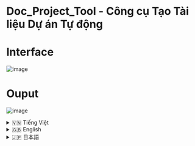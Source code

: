 # Doc_Project_Tool - Công cụ Tạo Tài liệu Dự án Tự động

# Interface
![image](https://github.com/user-attachments/assets/5ffbc36e-e9ed-4ed2-95c3-0aeaf7004421)

# Ouput
![image](https://github.com/user-attachments/assets/8d6b78e5-fdd1-4799-b298-067d09674266)


<details>
<summary>🇻🇳 Tiếng Việt</summary>

## 1. Giới thiệu

**Doc_Project_Tool** là một công cụ Python mạnh mẽ được thiết kế để tự động tạo ra tài liệu dự án một cách nhanh chóng và hiệu quả. Công cụ này quét qua cấu trúc thư mục của dự án, liệt kê các thư mục và tệp, đồng thời trích xuất nội dung của các tệp mã nguồn phổ biến (như Python, JavaScript, Java, HTML, CSS, Shell scripts, v.v.) để đưa vào tài liệu.

**Mục tiêu chính của Doc_Project_Tool là:**

- **Tiết kiệm thời gian:** Tự động hóa quá trình tạo tài liệu, loại bỏ công việc thủ công tốn thời gian.
- **Dễ sử dụng:** Giao diện người dùng đồ họa trực quan (GUI) giúp người dùng không cần có kiến thức lập trình sâu vẫn có thể sử dụng.
- **Linh hoạt:** Hỗ trợ cấu hình các thư mục và tệp loại trừ, định dạng đầu ra (TXT hoặc Markdown), giúp tùy chỉnh tài liệu theo nhu cầu.
- **Tài liệu chi tiết:** Tạo ra tài liệu rõ ràng, dễ đọc, giúp người khác nhanh chóng nắm bắt cấu trúc và nội dung dự án.

**Ai nên sử dụng Doc_Project_Tool?**

- **Lập trình viên:** Muốn nhanh chóng tạo tài liệu cho dự án cá nhân hoặc dự án nhóm để chia sẻ, lưu trữ, hoặc bàn giao.
- **Người quản lý dự án:** Cần tài liệu tổng quan về cấu trúc và các thành phần của dự án để theo dõi và quản lý dự án hiệu quả.
- **Sinh viên/Người học:**  Muốn tạo tài liệu cho các bài tập, đồ án, hoặc dự án học tập một cách chuyên nghiệp.

## 2. Tính năng

**Doc_Project_Tool** cung cấp các tính năng nổi bật sau:

- **Quét nhiều thư mục dự án:**  Hỗ trợ chọn nhiều thư mục dự án cùng lúc, cho phép tạo tài liệu cho các dự án lớn hoặc tổ hợp dự án.
- **Loại trừ thư mục con và tệp:** Cho phép người dùng chỉ định các thư mục con và tệp/phần mở rộng tệp cần loại trừ khỏi quá trình tạo tài liệu, giúp tập trung vào các thành phần quan trọng của dự án.
- **Hỗ trợ định dạng đầu ra TXT và Markdown:**
    - **TXT:** Định dạng văn bản thuần túy, dễ đọc trong mọi trình soạn thảo văn bản.
    - **Markdown (.md):** Định dạng phổ biến cho tài liệu, hỗ trợ định dạng văn bản (tiêu đề, danh sách, code block...), dễ dàng chuyển đổi sang HTML và các định dạng khác. Markdown rất thích hợp để đăng tải tài liệu lên các nền tảng như GitHub, GitLab, v.v.
- **Liệt kê cấu trúc thư mục rõ ràng:** Tài liệu được tạo ra thể hiện cấu trúc thư mục dự án một cách trực quan bằng cách sử dụng ký tự đồ họa ASCII (cho TXT) hoặc định dạng danh sách (cho Markdown), giúp dễ dàng hình dung cấu trúc dự án.
- **Trích xuất và hiển thị nội dung tệp mã nguồn:**  Đối với các tệp có phần mở rộng phổ biến như `.py`, `.js`, `.java`, `.cpp`, `.html`, `.css`, `.bat`, `.sh`, `.txt`, `.env`, công cụ sẽ trích xuất và hiển thị nội dung của chúng trong tài liệu (có syntax highlighting đơn giản bằng cách bao quanh code block bằng ```).
- **Xử lý lỗi và bỏ qua tệp/thư mục:**  Công cụ xử lý các lỗi như "Không tìm thấy tệp/thư mục" hoặc "Lỗi truy cập" một cách mềm dẻo và ghi lại thông tin về các lỗi và các tệp/thư mục bị bỏ qua trong tài liệu đầu ra, giúp người dùng biết được những vấn đề có thể xảy ra.
- **Chế độ Verbose (tùy chọn):** Khi bật chế độ Verbose, tài liệu sẽ hiển thị thêm thông tin chi tiết như số lượng tệp và thư mục đã xử lý.
- **Giao diện người dùng đồ họa (GUI) thân thiện:** Sử dụng thư viện `customtkinter` và `tkinter`, cung cấp giao diện trực quan, dễ sử dụng cho người dùng không chuyên về kỹ thuật.
- **Thông báo hoàn thành và Mở thư mục đầu ra:**  Sau khi tạo tài liệu thành công, công cụ hiển thị thông báo hoàn thành và cung cấp nút để mở nhanh chóng thư mục chứa tài liệu vừa tạo.

## 3. Cấu trúc Dự án

```
Doc_Project_Tool/
├── .git/             (Thư mục Git - không liệt kê khi tạo tài liệu)
├── .gitignore        (File chỉ định các tệp/thư mục Git bỏ qua)
├── Core/             (Thư mục chứa mã nguồn chính của công cụ)
│   ├── Tool.py       (File mã nguồn Python chính của công cụ)
├── moitruongao/     (Thư mục môi trường ảo Python - có thể liệt kê hoặc loại trừ)
├── run.bat           (File batch để chạy ứng dụng trên Windows)
```

- **`.git/`**: Thư mục Git chứa thông tin về lịch sử phiên bản của dự án. (Thường được loại trừ khỏi tài liệu).
- **`.gitignore`**: File văn bản liệt kê các file và thư mục mà Git sẽ bỏ qua, không theo dõi và không commit.
- **`Core/`**: Thư mục chứa mã nguồn Python chính của công cụ.
    - **`Tool.py`**: File Python chứa toàn bộ logic của công cụ, giao diện người dùng, và các chức năng tạo tài liệu.
- **`moitruongao/`**: Thư mục môi trường ảo Python. Thư mục này chứa các thư viện Python riêng biệt cho dự án này, giúp tránh xung đột phiên bản thư viện với các dự án khác. (Có thể được đưa vào tài liệu nếu bạn không loại trừ).
- **`run.bat`**: File batch script (trên Windows) giúp kích hoạt môi trường ảo và chạy file `Tool.py` một cách dễ dàng.

## 4. Cài đặt

### Điều kiện tiên quyết

Trước khi cài đặt và sử dụng **Doc_Project_Tool**, bạn cần đảm bảo rằng hệ thống của bạn đã cài đặt:

1. **Python:** Phiên bản Python 3.8 trở lên. Bạn có thể tải Python từ trang web chính thức: [https://www.python.org/downloads/](https://www.python.org/downloads/)

2. **pip:** (Thường được cài đặt cùng với Python) Pip là trình quản lý gói cho Python, dùng để cài đặt các thư viện cần thiết cho dự án.

### Các bước cài đặt

1. **Tải Dự án:** Clone hoặc tải xuống mã nguồn của dự án **Doc_Project_Tool** từ GitHub (hoặc nguồn cung cấp khác).

   ```bash
   git clone https://github.com/Rin1809/Doc_Project_Tool/
   cd Doc_Project_Tool
   ```

2. **Tạo Môi trường Ảo (khuyến khích):**  Sử dụng môi trường ảo giúp quản lý các thư viện Python cho từng dự án một cách độc lập. Trong thư mục dự án **Doc_Project_Tool**, chạy lệnh sau để tạo môi trường ảo có tên `moitruongao`:

   ```bash
   python -m venv moitruongao
   ```

3. **Kích hoạt Môi trường Ảo:**

   - **Trên Windows:** Chạy file `run.bat` trong thư mục dự án. File `run.bat` sẽ tự động kích hoạt môi trường ảo và chạy ứng dụng.

     Hoặc, bạn có thể kích hoạt thủ công bằng lệnh sau trong Command Prompt hoặc PowerShell:
     ```bash
     moitruongao\Scripts\activate.bat
     ```

   - **Trên macOS/Linux:** Chạy lệnh sau trong Terminal:
     ```bash
     source moitruongao/bin/activate
     ```

4. **Cài đặt Thư viện (nếu cần):** **Doc_Project_Tool** sử dụng các thư viện sau: `customtkinter`, `tkinter`, và `ttk`.  Các thư viện này đã được import trong file `Tool.py`, nhưng nếu bạn gặp lỗi thiếu thư viện khi chạy, hãy đảm bảo chúng đã được cài đặt trong môi trường ảo.

   Mở file `run.bat` bạn sẽ thấy dòng: `pip install -r requirements.txt`.  File `requirements.txt` (nếu có trong repository) sẽ liệt kê các thư viện cần thiết.

   Nếu file `requirements.txt` không có, bạn có thể tự cài đặt các thư viện (trong khi môi trường ảo đang được kích hoạt) bằng lệnh `pip install`:
   ```bash
   pip install customtkinter tkinter ttkbootstrap
   ```
   (Lưu ý: `ttkbootstrap` là một theme cho `tkinter`, không bắt buộc. `customtkinter` đã bao gồm nhiều theme đẹp, `ttkbootstrap` có thể không cần thiết.)

5. **Chạy Ứng dụng:**

   - **Trên Windows (khuyến khích):** Chạy file `run.bat`. File này sẽ kích hoạt môi trường ảo (nếu chưa) và sau đó chạy file `Core\Tool.py` để khởi động ứng dụng GUI.

   - **Chạy trực tiếp (mọi hệ điều hành sau khi kích hoạt môi trường ảo):**
     Di chuyển đến thư mục `Core/` và chạy lệnh:
     ```bash
     cd Core
     python Tool.py
     ```

     Hoặc, từ thư mục gốc dự án, chạy:
     ```bash
     python Core/Tool.py
     ```

     Giao diện đồ họa của **Doc_Project_Tool** sẽ hiện lên.

## 5. Cách Sử dụng

### Giao diện Người dùng Đồ họa (GUI)

Khi chạy file `Tool.py` hoặc `run.bat`, bạn sẽ thấy giao diện chính của **Doc_Project_Tool**:

Giao diện được chia thành các phần chính:

1. **Chọn Thư mục Dự án:**  Khu vực này cho phép bạn thêm và quản lý các thư mục dự án mà bạn muốn tạo tài liệu.
    - **Danh sách Thư mục Dự án:** Hiển thị danh sách các thư mục đã được chọn.
    - **Nút "Thêm":**  Mở hộp thoại chọn thư mục để thêm thư mục dự án vào danh sách.
    - **Nút "Xóa":** Xóa thư mục đang được chọn khỏi danh sách.

2. **Cài đặt Loại trừ:** Khu vực này dùng để cấu hình các loại trừ.
    - **Thư mục con loại trừ:** Một text box lớn để bạn nhập danh sách các tên thư mục con cần loại trừ (ví dụ: `__pycache__`, `venv`, `.git`). Mỗi tên thư mục con trên một dòng.
    - **Tệp loại trừ:**  Một text box lớn để nhập danh sách các phần mở rộng tệp hoặc tên tệp cần loại trừ (ví dụ: `.pyc`, `desktop.ini`, `.json`, `*.log`). Mỗi phần mở rộng hoặc tên tệp trên một dòng.
    - **Nút "Thêm mặc định":** Điền sẵn danh sách các thư mục con và tệp loại trừ mặc định (thường dùng).

3. **Cài đặt Đầu ra:**  Khu vực cấu hình thư mục đầu ra và tên file tài liệu.
    - **Thư mục Đầu ra:**
        - **Label "Thư mục đầu ra":** Nhãn cho trường thư mục đầu ra.
        - **Trường nhập đường dẫn:** Hiển thị đường dẫn thư mục đầu ra hiện tại (mặc định là thư mục hiện tại "."). Bạn có thể nhập trực tiếp đường dẫn hoặc sử dụng nút "Chọn...".
        - **Nút "Chọn...":** Mở hộp thoại chọn thư mục để chọn thư mục đầu ra.
    - **Tên tệp:**
        - **Label "Tên tệp":** Nhãn cho trường tên tệp.
        - **Trường nhập tên tệp cơ sở:**  Nhập tên tệp cơ sở (ví dụ: `tai_lieu_du_an`). Tên file cuối cùng sẽ có dạng `[tên_tệp_cơ_sở].txt` hoặc `[tên_tệp_cơ_sở].md`, có thể có thêm số thứ tự nếu file đã tồn tại.

4. **Định dạng Đầu ra:** Lựa chọn định dạng tài liệu đầu ra:
    - **Radio button "txt":**  Chọn định dạng văn bản thuần túy `.txt`.
    - **Radio button "Markdown":** Chọn định dạng Markdown `.md`.

5. **Tùy chọn & Thực thi:**
    - **Checkbox "Verbose":**  Bật chế độ verbose để hiển thị thêm thông tin chi tiết trong tài liệu đầu ra (số tệp, thư mục đã xử lý).
    - **Nút "Tạo Tài Liệu":** Nút chính để bắt đầu quá trình tạo tài liệu dự án. Nhấn nút này sau khi đã cấu hình xong các cài đặt.

6. **Hiển thị Đầu ra:**  Text box lớn ở cuối giao diện để hiển thị các thông báo trong quá trình tạo tài liệu, cũng như các thông báo lỗi, cảnh báo, và thông báo hoàn thành.

### Giải thích các Trường Nhập

- **Thư mục Dự án:** Chọn một hoặc nhiều thư mục gốc của dự án mà bạn muốn tạo tài liệu cấu trúc và nội dung.
- **Thư mục con loại trừ:** Liệt kê các thư mục con (nằm trong các thư mục dự án đã chọn) mà bạn muốn bỏ qua, không đưa vào tài liệu. Ví dụ: `__pycache__`, `node_modules`, `venv`, `.git`. Mỗi thư mục con trên một dòng.
- **Tệp loại trừ:**  Liệt kê các phần mở rộng tệp (ví dụ: `.pyc`, `.log`, `.tmp`) hoặc tên tệp cụ thể mà bạn muốn bỏ qua. Ví dụ: `.log`, `temp.txt`, `*.bak`.  Mỗi loại trừ trên một dòng.
- **Thư mục Đầu ra:**  Chọn thư mục mà bạn muốn lưu file tài liệu được tạo ra. Nếu bạn không chọn, file sẽ được lưu trong thư mục hiện tại của ứng dụng.
- **Tên tệp:**  Đặt tên cho file tài liệu đầu ra (ví dụ: `project_docs`). Tên file cuối cùng sẽ được thêm phần mở rộng `.txt` hoặc `.md` tùy theo định dạng bạn chọn, và có thể thêm số nếu file trùng tên đã tồn tại.
- **Định dạng:** Chọn giữa `.txt` (văn bản thuần túy) hoặc `.md` (Markdown) cho tài liệu đầu ra.
- **Verbose:**  Nếu đánh dấu vào checkbox "Verbose", tài liệu sẽ bao gồm thêm thông tin về số lượng file và thư mục đã được xử lý.

**Quy trình sử dụng:**

1. **Thêm Thư mục Dự án:** Nhấn nút "Thêm" để chọn một hoặc nhiều thư mục dự án. Các thư mục đã chọn sẽ hiển thị trong danh sách.
2. **Cấu hình Loại trừ (tùy chọn):**  Nhập các thư mục con và tệp cần loại trừ vào các text box tương ứng. Hoặc nhấn "Thêm mặc định" để sử dụng danh sách loại trừ phổ biến.
3. **Chọn Thư mục Đầu ra:** Chọn thư mục bạn muốn lưu tài liệu. Nếu bạn không thay đổi, file sẽ được lưu trong thư mục hiện tại của ứng dụng.
4. **Nhập Tên tệp:** Nhập tên cơ sở cho file tài liệu.
5. **Chọn Định dạng Đầu ra:** Chọn "txt" hoặc "Markdown".
6. **Chọn Verbose (tùy chọn):** Đánh dấu vào checkbox "Verbose" nếu muốn.
7. **Nhấn "Tạo Tài Liệu":**  Nhấn nút này để bắt đầu quá trình tạo tài liệu.
8. **Theo dõi Đầu ra:** Xem text box "Hiển thị Đầu ra" để theo dõi tiến trình, thông báo lỗi, và thông báo hoàn thành.
9. **Kiểm tra Tài liệu:** Sau khi hoàn thành, kiểm tra file tài liệu được tạo ra trong thư mục đầu ra bạn đã chọn. Nhấn nút "Đi tới thư mục" trong hộp thoại hoàn thành để mở thư mục chứa tài liệu.

## 6. Ví dụ Sử dụng

Để giúp bạn dễ dàng hình dung cách sử dụng **Doc_Project_Tool**, chúng ta sẽ xem xét một số ví dụ minh họa cụ thể:

### Ví dụ 1: Tạo tài liệu TXT cơ bản cho một dự án Python nhỏ

**Tình huống:** Bạn có một dự án Python đơn giản tên là `my_python_project` có cấu trúc như sau:

```
my_python_project/
├── main.py
├── utils/
│   ├── helper.py
└── requirements.txt
```

Bạn muốn tạo một tài liệu TXT đơn giản để xem cấu trúc dự án và nội dung các file code Python.

**Các bước thực hiện:**

1. **Khởi động Doc_Project_Tool:** Chạy file `run.bat` (Windows) hoặc `python Core/Tool.py` (macOS/Linux) để mở giao diện ứng dụng.

2. **Thêm Thư mục Dự án:**
   - Nhấn nút **"Thêm"** trong khu vực **"Chọn Thư mục Dự án"**.
   - Chọn thư mục `my_python_project` từ hộp thoại chọn thư mục và nhấn **"Chọn Thư mục"**.
   - Thư mục `my_python_project` sẽ xuất hiện trong danh sách **Thư mục Dự án**.

3. **Cài đặt Loại trừ:**  Để ví dụ đơn giản, chúng ta sẽ **không** loại trừ thư mục con hoặc tệp nào. Để trống các text box **"Thư mục con loại trừ"** và **"Tệp loại trừ"**.

4. **Cài đặt Đầu ra:**
   - **Thư mục Đầu ra:** Để mặc định (thường là thư mục hiện tại của ứng dụng).
   - **Tên tệp:** Nhập `tai_lieu_python_project` vào trường **"Tên tệp"**.

5. **Định dạng Đầu ra:** Chọn radio button **"txt"** để tạo tài liệu định dạng TXT.

6. **Tùy chọn Verbose:** Để ví dụ này đơn giản, **không đánh dấu** vào checkbox **"Verbose"**.

7. **Thực thi:** Nhấn nút **"Tạo Tài Liệu"**.

8. **Xem kết quả:** Sau khi quá trình tạo tài liệu hoàn tất (thông báo "Hoàn thành" hiện ra), mở thư mục đầu ra bạn đã chọn. Bạn sẽ thấy file `tai_lieu_python_project.txt`.

**Nội dung file `tai_lieu_python_project.txt` (ví dụ):**

```txt
Dự án: my_python_project - ...

my_python_project/
├── main.py
└── utils/
    └── helper.py


my_python_project/
**main.py**
```python
def main():
    print("Xin chào từ my_python_project!")
    # Gọi hàm helper từ module utils
    from utils import helper
    helper.say_hello("Người dùng")

if __name__ == "__main__":
    main()
```

```
**utils\helper.py**
```python
def say_hello(name):
    print(f"Xin chào, {name} từ module helper!")
```


**Giải thích:**

- Tài liệu TXT đã được tạo thành công trong thư mục đầu ra.
- Cấu trúc thư mục `my_python_project` được liệt kê rõ ràng.
- Nội dung của các file Python (`main.py`, `utils\helper.py`) đã được trích xuất và hiển thị bên dưới, được bao quanh bởi ``` để đánh dấu code block.

---

### Ví dụ 2: Tạo tài liệu Markdown cho dự án Web và loại trừ thư mục môi trường ảo

**Tình huống:** Bạn có một dự án web front-end sử dụng HTML, CSS, JavaScript và có thư mục môi trường ảo `venv` mà bạn muốn loại trừ khỏi tài liệu. Cấu trúc dự án có thể như sau:

```
my_web_project/
├── index.html
├── css/
│   └── styles.css
├── js/
│   └── script.js
├── img/
│   └── logo.png   (Chúng ta sẽ loại trừ file ảnh này)
└── venv/          (Thư mục môi trường ảo cần loại trừ)
```

Bạn muốn tạo tài liệu Markdown, loại trừ thư mục `venv` và file ảnh `logo.png`.

**Các bước thực hiện:**

1. **Khởi động Doc_Project_Tool.**

2. **Thêm Thư mục Dự án:** Thêm thư mục `my_web_project` vào danh sách dự án như trong Ví dụ 1.

3. **Cài đặt Loại trừ:**
   - **Thư mục con loại trừ:** Trong text box **"Thư mục con loại trừ"**, nhập `venv`.
   - **Tệp loại trừ:** Trong text box **"Tệp loại trừ"**, nhập `logo.png`.

4. **Cài đặt Đầu ra:**
   - **Thư mục Đầu ra:** Chọn thư mục mong muốn, ví dụ: thư mục Desktop.
   - **Tên tệp:** Nhập `tai_lieu_web_project` vào trường **"Tên tệp"**.

5. **Định dạng Đầu ra:** Chọn radio button **"Markdown"** để tạo tài liệu định dạng Markdown.

6. **Tùy chọn Verbose:** **Có thể đánh dấu** vào checkbox **"Verbose"** nếu bạn muốn xem thông tin chi tiết về quá trình xử lý.

7. **Thực thi:** Nhấn nút **"Tạo Tài Liệu"**.

8. **Xem kết quả:** Sau khi hoàn tất, mở thư mục Desktop (hoặc thư mục đầu ra đã chọn). Bạn sẽ thấy file `tai_lieu_web_project.md`.

**Một phần nội dung file `tai_lieu_web_project.md` (ví dụ):**

```markdown
# Dự án: my_web_project - ...

my_web_project/
├── index.html
├── css/
│   └── styles.css
├── js/
│   └── script.js
├── img/
└── venv/          (Không liệt kê)


### [Xử lý file]
✅ my_web_project/index.html

- 📁 Thư mục đã quét: 2
- 📄 Tệp đã quét: 3
- 📂 Thư mục bỏ qua:
    └──venv
- 📄 Tệp bỏ qua:
    └── img\logo.png

**index.html**

```html
<!DOCTYPE html>
<html lang="en">
<head>
    <meta charset="UTF-8">
    <title>Trang Web của Tôi</title>
    <link rel="stylesheet" href="css/styles.css">
</head>
<body>
    <h1>Chào mừng đến với Trang Web của Tôi!</h1>
    <img src="img/logo.png" alt="Logo">
    <script src="js/script.js"></script>
</body>
</html>


**css\styles.css**

```css
body {
    font-family: sans-serif;
}
h1 {
    color: blue;
}


**js\script.js**

```javascript
console.log("Trang web đã được tải!");

```

**Giải thích:**

- Tài liệu Markdown đã được tạo thành công.
- Cấu trúc thư mục hiển thị dưới dạng danh sách Markdown.
- Thư mục `venv/` và file `img/logo.png` đã được loại trừ và được ghi rõ trong phần "Thư mục bỏ qua" và "Tệp bỏ qua" ở cuối tài liệu.
- Nội dung của các file HTML, CSS, JavaScript đã được trích xuất và hiển thị trong Markdown code blocks (```markdown).

---

### Khám phá thêm

Thử nghiệm với các cài đặt khác nhau như bật chế độ **"Verbose"**, thêm nhiều thư mục dự án, và tùy chỉnh danh sách loại trừ để khám phá toàn bộ khả năng của **Doc_Project_Tool**.

Chúc bạn tạo tài liệu dự án thành công!

## 7. Cấu hình Nâng cao

### File loại trừ mặc định

**Doc_Project_Tool** đã cài đặt sẵn một số thư mục con và phần mở rộng tệp loại trừ mặc định, được coi là phổ biến và thường không cần thiết trong tài liệu dự án, ví dụ:

**Thư mục con loại trừ mặc định:**
```
__pycache__
moitruongao
venv
.git
.vscode
bieutuong
memory
node_modules
uploads
chats
```

**Tệp loại trừ mặc định:**
```
.pyc
desktop.ini
.json
.txt
.rar
requirements.txt
ex.json
.jpg
.mp3
```

Bạn có thể tùy chỉnh danh sách này bằng cách chỉnh sửa trực tiếp trong các text box "Thư mục con loại trừ" và "Tệp loại trừ" trong giao diện GUI.  Nút "Thêm mặc định" sẽ giúp bạn nhanh chóng khôi phục lại danh sách loại trừ mặc định nếu bạn muốn.

### Định dạng Đầu ra

**Doc_Project_Tool** hỗ trợ hai định dạng đầu ra chính: **TXT** và **Markdown**.

- **TXT (.txt):** Tạo file văn bản thuần túy, dễ đọc bằng bất kỳ trình soạn thảo văn bản nào. Cấu trúc thư mục được biểu diễn bằng ký tự ASCII. Nội dung file code được bao quanh bởi ``` để đánh dấu code block (nhưng không có syntax highlighting). Phù hợp để đọc nhanh hoặc in ra.

- **Markdown (.md):** Tạo file Markdown, một định dạng rất phổ biến cho tài liệu kỹ thuật. Markdown cho phép định dạng văn bản phong phú hơn (tiêu đề, danh sách, code block, ...) và dễ dàng chuyển đổi sang HTML. Cấu trúc thư mục được biểu diễn bằng danh sách Markdown. Nội dung file code được bao quanh bởi ```markdown để tạo code block Markdown. Định dạng Markdown rất thích hợp để xem trực tuyến trên GitHub, GitLab, hoặc sử dụng với các công cụ tạo tài liệu tĩnh (static site generators).

Bạn có thể chọn định dạng đầu ra phù hợp với nhu cầu sử dụng của mình trước khi tạo tài liệu.

</details>

<details>
<summary>🇬🇧 English</summary>

## 1. Introduction

**Doc_Project_Tool** is a powerful Python tool designed to automatically generate project documentation quickly and efficiently. It scans through the project's directory structure, lists directories and files, and extracts the content of common source code files (such as Python, JavaScript, Java, HTML, CSS, Shell scripts, etc.) for inclusion in the documentation.

**The main goals of Doc_Project_Tool are:**

- **Save Time:** Automate the documentation process, eliminating time-consuming manual work.
- **Easy to Use:** An intuitive Graphical User Interface (GUI) makes it accessible to users without deep programming knowledge.
- **Flexible:** Supports configuration of excluded directories and files, and output formats (TXT or Markdown), allowing customization to meet specific needs.
- **Detailed Documentation:** Generates clear, easy-to-read documentation, helping others quickly understand project structure and content.

**Who should use Doc_Project_Tool?**

- **Programmers:** Who want to quickly create documentation for personal or team projects for sharing, archiving, or handover.
- **Project Managers:** Who need an overview of project structure and components for effective project tracking and management.
- **Students/Learners:** Who want to create professional-looking documentation for assignments, projects, or learning exercises.

## 2. Features

**Doc_Project_Tool** offers the following key features:

- **Scan Multiple Project Directories:** Supports selecting multiple project directories at once, allowing documentation generation for large or combined projects.
- **Exclude Subdirectories and Files:** Allows users to specify subdirectories and file extensions/names to exclude from documentation generation, focusing on essential project components.
- **TXT and Markdown Output Formats Supported:**
    - **TXT:** Plain text format, easily readable in any text editor.
    - **Markdown (.md):** Popular documentation format, supports text formatting (headings, lists, code blocks...), and easily convertible to HTML and other formats. Markdown is well-suited for online documentation platforms like GitHub, GitLab, etc.
- **Clear Directory Structure Listing:** Generated documentation visually represents the project's directory structure using ASCII art characters (for TXT) or list formatting (for Markdown), providing an easy-to-grasp project overview.
- **Source Code File Content Extraction and Display:** For files with common extensions like `.py`, `.js`, `.java`, `.cpp`, `.html`, `.css`, `.bat`, `.sh`, `.txt`, `.env`, the tool extracts and displays their content in the documentation (with basic syntax highlighting by enclosing code blocks in ```).
- **Error Handling and File/Directory Skipping:** The tool gracefully handles errors like "File/directory not found" or "Permission denied," and records information about errors and skipped files/directories in the output documentation, informing users of potential issues.
- **Verbose Mode (Optional):** When Verbose mode is enabled, the documentation includes detailed information such as the number of files and directories processed.
- **User-Friendly Graphical User Interface (GUI):** Uses `customtkinter` and `tkinter` libraries to provide an intuitive, easy-to-use interface for non-technical users.
- **Completion Notification and Output Directory Opening:** Upon successful documentation generation, the tool displays a completion message and provides a button to quickly open the directory containing the generated documentation.

## 3. Project Structure

```
Doc_Project_Tool/
├── .git/             (Git Directory - not listed in documentation)
├── .gitignore        (File specifying files/directories Git should ignore)
├── Core/             (Directory containing the core source code of the tool)
│   ├── Tool.py       (Main Python source code file of the tool)
├── moitruongao/     (Python virtual environment directory - can be listed or excluded)
├── run.bat           (Batch file to run the application on Windows)
```

- **`.git/`**: Git directory containing version history. (Usually excluded from documentation).
- **`.gitignore`**: Text file listing files and directories Git should ignore from tracking and committing.
- **`Core/`**: Directory containing the main Python source code of the tool.
    - **`Tool.py`**: Python file containing the tool's entire logic, user interface, and documentation generation functionalities.
- **`moitruongao/`**: Python virtual environment directory. This directory contains isolated Python libraries for this project, avoiding version conflicts with other projects. (Can be included in documentation if not excluded).
- **`run.bat`**: Batch script (on Windows) to easily activate the virtual environment and run `Tool.py`.

## 4. Installation

### Prerequisites

Before installing and using **Doc_Project_Tool**, ensure your system has the following installed:

1. **Python:** Python version 3.8 or later. You can download Python from the official website: [https://www.python.org/downloads/](https://www.python.org/downloads/)

2. **pip:** (Usually installed with Python) Pip is a package manager for Python, used to install necessary libraries for the project.

### Installation Steps

1. **Download Project:** Clone or download the source code of the **Doc_Project_Tool** project from GitHub (or other source).

   ```bash
   git clone https://github.com/Rin1809/Doc_Project_Tool/
   cd Doc_Project_Tool
   ```

2. **Create Virtual Environment (Recommended):** Using a virtual environment helps manage Python libraries for each project independently. In the **Doc_Project_Tool** project directory, run the following command to create a virtual environment named `moitruongao`:

   ```bash
   python -m venv moitruongao
   ```

3. **Activate Virtual Environment:**

   - **On Windows:** Run the `run.bat` file in the project directory. `run.bat` will automatically activate the virtual environment and run the application.

     Alternatively, you can manually activate it using the following command in Command Prompt or PowerShell:
     ```bash
     moitruongao\Scripts\activate.bat
     ```

   - **On macOS/Linux:** Run the following command in the Terminal:
     ```bash
     source moitruongao/bin/activate
     ```

4. **Install Libraries (If Necessary):** **Doc_Project_Tool** uses the following libraries: `customtkinter`, `tkinter`, and `ttk`. These libraries are imported in `Tool.py`, but if you encounter library missing errors, ensure they are installed in the virtual environment.

   Open `run.bat`, and you'll find the line: `pip install -r requirements.txt`. The `requirements.txt` file (if available in the repository) lists the necessary libraries.

   If `requirements.txt` is not present, you can install the libraries manually (while the virtual environment is activated) using the `pip install` command:
   ```bash
   pip install customtkinter tkinter ttkbootstrap
   ```
   (Note: `ttkbootstrap` is a theme for `tkinter`, optional. `customtkinter` already includes beautiful themes; `ttkbootstrap` may not be necessary.)

5. **Run Application:**

   - **On Windows (Recommended):** Run the `run.bat` file. This file will activate the virtual environment (if not already active) and then run `Core\Tool.py` to start the GUI application.

   - **Run Directly (Any OS after activating virtual environment):**
     Navigate to the `Core/` directory and run the command:
     ```bash
     cd Core
     python Tool.py
     ```

     Or, from the project root directory, run:
     ```bash
     python Core/Tool.py
     ```

     The graphical interface of **Doc_Project_Tool** will appear.

## 5. How to Use

### Graphical User Interface (GUI)

When you run `Tool.py` or `run.bat`, you will see the main interface of **Doc_Project_Tool**:

The interface is divided into main sections:

1. **Select Project Directory:** This area allows you to add and manage the project directories for which you want to generate documentation.
    - **Project Directories List:** Displays the list of selected project directories.
    - **"Add" Button:** Opens a directory selection dialog to add a project directory to the list.
    - **"Remove" Button:** Removes the currently selected directory from the list.

2. **Exclusion Settings:** This area is used to configure exclusions.
    - **Excluded Subdirectories:** A large textbox where you can enter a list of subdirectory names to exclude (e.g., `__pycache__`, `venv`, `.git`). Each subdirectory name on a new line.
    - **Excluded Files:** A large textbox to enter a list of file extensions or filenames to exclude (e.g., `.pyc`, `desktop.ini`, `.json`, `*.log`). Each extension or filename on a new line.
    - **"Add Defaults" Button:** Fills in a pre-defined list of commonly used excluded subdirectories and files.

3. **Output Settings:** Area for configuring the output directory and documentation filename.
    - **Output Directory:**
        - **"Output Directory" Label:** Label for the output directory field.
        - **Path Entry Field:** Displays the current output directory path (default is the current directory "."). You can directly enter a path or use the "Browse..." button.
        - **"Browse..." Button:** Opens a directory selection dialog to choose the output directory.
    - **Filename:**
        - **"Filename" Label:** Label for the filename field.
        - **Base Filename Entry Field:** Enter the base filename (e.g., `project_documentation`). The final filename will be `[base_filename].txt` or `[base_filename].md`, potentially with a numeric suffix if a file with the same name already exists.

4. **Output Format:** Select the output documentation format:
    - **"txt" Radio Button:** Selects plain text `.txt` format.
    - **"Markdown" Radio Button:** Selects Markdown `.md` format.

5. **Options & Execution:**
    - **"Verbose" Checkbox:** Enables verbose mode to include more detailed information in the output documentation (number of files, directories processed).
    - **"Generate Documentation" Button:** The main button to start the project documentation generation process. Click this button after configuring all settings.

6. **Output Display:** A large textbox at the bottom of the interface to display messages during documentation generation, including error messages, warnings, and completion notifications.

### Input Field Explanations

- **Project Directories:** Select one or more root directories of the projects for which you want to document structure and content.
- **Excluded Subdirectories:** List subdirectory names (within the selected project directories) that you want to skip and not include in the documentation. Example: `__pycache__`, `node_modules`, `venv`, `.git`. Each subdirectory name on a new line.
- **Excluded Files:** List file extensions (e.g., `.pyc`, `.log`, `.tmp`) or specific filenames you want to skip. Example: `.log`, `temp.txt`, `*.bak`. Each exclusion on a new line.
- **Output Directory:** Choose the directory where you want to save the generated documentation file. If you don't choose, the file will be saved in the application's current directory.
- **Filename:** Set a name for the output documentation file (e.g., `project_docs`). The actual filename will have the extension `.txt` or `.md` depending on the format you choose, and may have a number appended if a filename already exists.
- **Format:** Choose between `.txt` (plain text) or `.md` (Markdown) for the output documentation.
- **Verbose:** If you check the "Verbose" checkbox, the documentation will include extra information about the number of files and directories processed.

**Usage Procedure:**

1. **Add Project Directories:** Click the "Add" button to select one or more project directories. Selected directories will appear in the list.
2. **Configure Exclusions (Optional):** Enter subdirectories and files to exclude in the corresponding text boxes. Or click "Add Defaults" to use the common exclusion list.
3. **Choose Output Directory:** Select the directory where you want to save the documentation. If you don't change it, the file will be saved in the application's current directory.
4. **Enter Filename:** Enter a base name for the documentation file.
5. **Choose Output Format:** Select "txt" or "Markdown".
6. **Select Verbose (Optional):** Check the "Verbose" checkbox if desired.
7. **Click "Generate Documentation":** Click this button to start the documentation generation process.
8. **Monitor Output:** Watch the "Output Display" textbox to monitor progress, error messages, and completion notifications.
9. **Check Documentation:** After completion, check the documentation file generated in the output directory you selected. Click "Go to Folder" in the completion dialog to open the directory containing the documentation.

## 6. Usage Examples

To help you visualize how to use **Doc_Project_Tool**, let's look at some specific usage examples:

### Example 1: Generate Basic TXT Documentation for a Small Python Project

**Scenario:** You have a simple Python project named `my_python_project` with the following structure:

```
my_python_project/
├── main.py
├── utils/
│   ├── helper.py
└── requirements.txt
```

You want to generate basic TXT documentation to view the project structure and the content of the Python code files.

**Steps to Follow:**

1. **Launch Doc_Project_Tool:** Run `run.bat` (Windows) or `python Core/Tool.py` (macOS/Linux) to open the application interface.

2. **Add Project Directory:**
   - Click the **"Add"** button in the **"Select Project Directory"** area.
   - Select the `my_python_project` directory from the directory selection dialog and click **"Select Folder"**.
   - The `my_python_project` directory will appear in the **Project Directories** list.

3. **Exclusion Settings:** For this simple example, we will **not** exclude any subdirectories or files. Leave the **"Excluded Subdirectories"** and **"Excluded Files"** textboxes empty.

4. **Output Settings:**
   - **Output Directory:** Leave it as default (usually the application's current directory).
   - **Filename:** Enter `python_project_docs` in the **"Filename"** field.

5. **Output Format:** Select the **"txt"** radio button to generate TXT format documentation.

6. **Verbose Option:** For this simple example, **do not check** the **"Verbose"** checkbox.

7. **Execute:** Click the **"Generate Documentation"** button.

8. **View Results:** After the documentation generation is complete (the "Completion" message appears), open the output directory you selected. You will see the file `python_project_docs.txt`.

**Content of `python_project_docs.txt` (Example):**

```txt
Project: my_python_project - ...

my_python_project/
├── main.py
└── utils/
    └── helper.py


my_python_project/
**main.py**
```python
def main():
    print("Hello from my_python_project!")
    # Call helper function from utils module
    from utils import helper
    helper.say_hello("User")

if __name__ == "__main__":
    main()
```

```
**utils\helper.py**
```python
def say_hello(name):
    print(f"Hello, {name} from helper module!")
```


**Explanation:**

- The TXT documentation file was successfully created in the output directory.
- The `my_python_project` directory structure is listed clearly.
- The content of Python files (`main.py`, `utils\helper.py`) has been extracted and displayed below, enclosed in ``` to mark code blocks.

---

### Example 2: Generate Markdown Documentation for a Web Project and Exclude a Virtual Environment Directory

**Scenario:** You have a front-end web project using HTML, CSS, JavaScript, and a virtual environment directory `venv` that you want to exclude from documentation. The project structure might be:

```
my_web_project/
├── index.html
├── css/
│   └── styles.css
├── js/
│   └── script.js
├── img/
│   └── logo.png   (We will exclude this image file)
└── venv/          (Virtual environment directory to exclude)
```

You want to generate Markdown documentation, exclude the `venv` directory, and exclude the image file `logo.png`.

**Steps to Follow:**

1. **Launch Doc_Project_Tool.**

2. **Add Project Directory:** Add the `my_web_project` directory to the project list as in Example 1.

3. **Exclusion Settings:**
   - **Excluded Subdirectories:** In the **"Excluded Subdirectories"** textbox, enter `venv`.
   - **Excluded Files:** In the **"Excluded Files"** textbox, enter `logo.png`.

4. **Output Settings:**
   - **Output Directory:** Choose the desired directory, e.g., the Desktop.
   - **Filename:** Enter `web_project_docs` in the **"Filename"** field.

5. **Output Format:** Select the **"Markdown"** radio button to generate Markdown format documentation.

6. **Verbose Option:** **You can check** the **"Verbose"** checkbox if you want to see detailed processing information.

7. **Execute:** Click the **"Generate Documentation"** button.

8. **View Results:** After completion, open the Desktop (or the output directory you chose). You will see the file `web_project_docs.md`.

**Partial Content of `web_project_docs.md` (Example):**

```markdown
# Project: my_web_project - ...

my_web_project/
├── index.html
├── css/
│   └── styles.css
├── js/
│   └── script.js
├── img/
└── venv/          (Not listed)


### [File processing]
✅ my_web_project/index.html

- 📁 Directories scanned: 2
- 📄 Files scanned: 3
- 📂 Directories skipped:
    └──venv
- 📄 Files skipped:
    └── img\logo.png

**index.html**

```html
<!DOCTYPE html>
<html lang="en">
<head>
    <meta charset="UTF-8">
    <title>My Web Page</title>
    <link rel="stylesheet" href="css/styles.css">
</head>
<body>
    <h1>Welcome to My Web Page!</h1>
    <img src="img/logo.png" alt="Logo">
    <script src="js/script.js"></script>
</body>
</html>
```

**css\styles.css**

```css
body {
    font-family: sans-serif;
}
h1 {
    color: blue;
}
```

**js\script.js**

```javascript
console.log("Web page loaded!");
```

**Explanation:**

- The Markdown documentation file was successfully created.
- The directory structure is shown as a Markdown list.
- The `venv/` directory and `img/logo.png` file have been excluded and are noted in the "Directories skipped" and "Files skipped" sections at the end of the documentation.
- The content of HTML, CSS, and JavaScript files has been extracted and displayed within Markdown code blocks (```markdown).

---

### Explore More

Experiment with different settings, such as enabling **"Verbose"** mode, adding multiple project directories, and customizing exclusion lists to explore the full capabilities of **Doc_Project_Tool**.

Happy project documenting!

## 7. Advanced Configuration

### Default Exclusion Files

**Doc_Project_Tool** comes pre-configured with some default excluded subdirectories and file extensions, considered common and often unnecessary in project documentation, for example:

**Default Excluded Subdirectories:**
```
__pycache__
moitruongao
venv
.git
.vscode
bieutuong
memory
node_modules
uploads
chats
```

**Default Excluded Files:**
```
.pyc
desktop.ini
.json
.txt
.rar
requirements.txt
ex.json
.jpg
.mp3
```

You can customize this list by directly editing the "Excluded Subdirectories" and "Excluded Files" text boxes in the GUI. The "Add Defaults" button helps you quickly restore the default exclusion list if needed.

### Output Formats

**Doc_Project_Tool** supports two main output formats: **TXT** and **Markdown**.

- **TXT (.txt):** Creates a plain text file, easily readable in any text editor. Directory structure is represented with ASCII art characters. Code file content is enclosed in ``` to mark code blocks (but with no syntax highlighting). Suitable for quick reading or printing.

- **Markdown (.md):** Creates a Markdown file, a very popular format for technical documentation. Markdown allows for richer text formatting (headings, lists, code blocks, ...) and is easily convertible to HTML. Directory structure is represented with Markdown lists. Code file content is enclosed in ```markdown to create Markdown code blocks. The Markdown format is highly suitable for viewing online on platforms like GitHub, GitLab, or using with static site generators.

You can choose the output format that best suits your usage needs before generating the documentation.

</details>

<details>
<summary>🇯🇵 日本語</summary>

## 1. はじめに

**Doc_Project_Tool** は、プロジェクトのドキュメントを迅速かつ効率的に自動生成するために設計された強力なPythonツールです。プロジェクトのディレクトリ構造をスキャンし、ディレクトリとファイルをリストアップし、一般的なソースコードファイル（Python、JavaScript、Java、HTML、CSS、シェルスクリプトなど）のコンテンツをドキュメントに含めるために抽出します。

**Doc_Project_Toolの主な目的:**

- **時間の節約:** ドキュメント作成プロセスを自動化し、時間のかかる手作業を排除します。
- **使いやすさ:** 直感的なGUI（グラフィカルユーザーインターフェース）により、深いプログラミング知識を持たないユーザーでもアクセス可能。
- **柔軟性:** 除外するディレクトリとファイル、および出力形式（TXTまたはMarkdown）の構成をサポートし、特定のニーズに合わせてカスタマイズできます。
- **詳細なドキュメント:** 明確で読みやすいドキュメントを生成し、他の人がプロジェクトの構造とコンテンツを迅速に理解できるようにします。

**誰がDoc_Project_Toolを使用すべきか？**

- **プログラマー:** 個人またはチームプロジェクトのドキュメントを迅速に作成し、共有、アーカイブ、または引き継ぎたい場合。
- **プロジェクトマネージャー:** 効果的なプロジェクト追跡および管理のために、プロジェクト構造とコンポーネントの概要が必要な場合。
- **学生/学習者:** 課題、プロジェクト、または学習活動のためのプロフェッショナルなドキュメントを作成したい場合。

## 2. 機能

**Doc_Project_Tool** は、以下の主な機能を提供します。

- **複数のプロジェクトディレクトリのスキャン:** 複数のプロジェクトディレクトリの同時選択をサポートし、大規模または結合されたプロジェクトのドキュメント生成を可能にします。
- **サブディレクトリとファイルの除外:** ドキュメント生成から除外するサブディレクトリとファイル拡張子/名を指定でき、重要なプロジェクトコンポーネントに焦点を当てることができます。
- **TXTおよびMarkdown出力形式のサポート:**
    - **TXT:** プレーンテキスト形式で、どのテキストエディターでも簡単に読めます。
    - **Markdown（.md）:** 人気のあるドキュメント形式で、テキストフォーマット（見出し、リスト、コードブロックなど）をサポートし、HTMLおよびその他の形式に簡単に変換できます。Markdownは、GitHub、GitLabなどのオンラインドキュメントプラットフォームに最適です。
- **明確なディレクトリ構造リストの表示:** 生成されたドキュメントは、ASCIIアート文字（TXT用）またはリスト形式（Markdown用）を使用してプロジェクトのディレクトリ構造を視覚的に表し、プロジェクトの概要を把握しやすくします。
- **ソースコードファイルのコンテンツの抽出と表示:** `.py`、`.js`、`.java`、`.cpp`、`.html`、`.css`、`.bat`、`.sh`、`.txt`、`.env`などの一般的な拡張子のファイルの場合、ツールはドキュメント内でコンテンツを抽出して表示します（コードブロックを ``` で囲むことで基本的なシンタックスハイライト表示）。
- **エラー処理とファイル/ディレクトリのスキップ:** ツールは「ファイル/ディレクトリが見つかりません」や「アクセス拒否」などのエラーを適切に処理し、エラーとスキップされたファイル/ディレクトリに関する情報を出力ドキュメントに記録し、ユーザーに潜在的な問題を知らせます。
- **詳細モード（オプション）:** 詳細モードを有効にすると、ドキュメントには、処理されたファイルとディレクトリの数などの詳細情報が含まれます。
- **ユーザーフレンドリーなGUI（グラフィカルユーザーインターフェース）:** `customtkinter` および `tkinter` ライブラリを使用して、技術者でないユーザーにも直感的で使いやすいインターフェースを提供します。
- **完了通知と出力ディレクトリのオープン:** ドキュメント生成の成功時に、ツールは完了メッセージを表示し、生成されたドキュメントを含むディレクトリをすばやく開くためのボタンを提供します。

## 3. プロジェクト構造

```
Doc_Project_Tool/
├── .git/             (Gitディレクトリ - ドキュメントにリストされていません)
├── .gitignore        (Gitが無視するファイル/ディレクトリを指定するファイル)
├── Core/             (ツールのコアソースコードを含むディレクトリ)
│   ├── Tool.py       (ツールのメインPythonソースコードファイル)
├── moitruongao/     (Python仮想環境ディレクトリ - リストするか除外するかを選択可能)
├── run.bat           (Windowsでアプリケーションを実行するバッチファイル)
```

- **`.git/`**: バージョン履歴を含むGitディレクトリ。（通常、ドキュメントから除外されます）。
- **`.gitignore`**: Gitが追跡とコミットから無視するファイルとディレクトリをリストしたテキストファイル。
- **`Core/`**: ツールのメインPythonソースコードを含むディレクトリ。
    - **`Tool.py`**: ツールのロジック全体、ユーザーインターフェース、およびドキュメント生成機能を包含するPythonファイル。
- **`moitruongao/`**: Python仮想環境ディレクトリ。このディレクトリには、このプロジェクト用に隔離されたPythonライブラリが含まれており、他のプロジェクトとのバージョン競合を回避します。（除外されていない場合はドキュメントに含めることができます）。
- **`run.bat`**: 仮想環境をアクティブにして `Tool.py` を簡単に実行するためのバッチスクリプト（Windows）。

## 4. インストール

### 前提条件

**Doc_Project_Tool** をインストールして使用する前に、システムに以下がインストールされていることを確認してください。

1. **Python:** Pythonバージョン3.8以降。Python公式サイトからダウンロードできます。[https://www.python.org/downloads/](https://www.python.org/downloads/)

2. **pip:** （通常Pythonと一緒にインストールされます）PipはPythonのパッケージマネージャーであり、プロジェクトに必要なライブラリをインストールするために使用されます。

### インストール手順

1. **プロジェクトのダウンロード:** GitHub（または他のソース）から **Doc_Project_Tool** プロジェクトのソースコードをクローンまたはダウンロードします。

   ```bash
   git clone https://github.com/Rin1809/Doc_Project_Tool/
   cd Doc_Project_Tool
   ```

2. **仮想環境の作成（推奨）:** 仮想環境を使用すると、各プロジェクトのPythonライブラリを独立して管理できます。**Doc_Project_Tool** プロジェクトディレクトリで、次のコマンドを実行して `moitruongao` という名前の仮想環境を作成します。

   ```bash
   python -m venv moitruongao
   ```

3. **仮想環境のアクティブ化:**

   - **Windowsの場合:** プロジェクトディレクトリにある `run.bat` ファイルを実行します。 `run.bat` は仮想環境を自動的にアクティブ化し、アプリケーションを実行します。

     または、コマンドプロンプトまたはPowerShellで次のコマンドを使用して手動でアクティブ化することもできます。
     ```bash
     moitruongao\Scripts\activate.bat
     ```

   - **macOS/Linuxの場合:** ターミナルで次のコマンドを実行します。
     ```bash
     source moitruongao/bin/activate
     ```

4. **ライブラリのインストール（必要な場合）:** **Doc_Project_Tool** は、次のライブラリを使用します。`customtkinter`、`tkinter`、および `ttk`。これらのライブラリは `Tool.py` にインポートされていますが、ライブラリが見つからないエラーが発生した場合は、仮想環境にインストールされていることを確認してください。

   `run.bat` を開くと、`pip install -r requirements.txt` という行があります。 `requirements.txt` ファイル（リポジトリで利用可能な場合）には、必要なライブラリがリストされています。

   `requirements.txt` が存在しない場合は、仮想環境がアクティブになっている間に `pip install` コマンドを使用してライブラリを手動でインストールできます。
   ```bash
   pip install customtkinter tkinter ttkbootstrap
   ```
   （注：`ttkbootstrap` は `tkinter` のテーマであり、オプションです。`customtkinter` にはすでに美しいテーマが含まれており、`ttkbootstrap` は必要ない場合があります。）

5. **アプリケーションの実行:**

   - **Windowsの場合（推奨）:** `run.bat` ファイルを実行します。このファイルは仮想環境をアクティブ化し（まだアクティブ化されていない場合）、次に `Core\Tool.py` を実行してGUIアプリケーションを起動します。

   - **直接実行（仮想環境をアクティブ化した後、任意のOS）:**
     `Core/` ディレクトリに移動し、次のコマンドを実行します。
     ```bash
     cd Core
     python Tool.py
     ```

     または、プロジェクトのルートディレクトリから、次を実行します。
     ```bash
     python Core/Tool.py
     ```

     **Doc_Project_Tool** のグラフィカルインターフェースが表示されます。

## 5. 使用方法

### GUI（グラフィカルユーザーインターフェース）

`Tool.py` または `run.bat` を実行すると、**Doc_Project_Tool** のメインインターフェースが表示されます。

インターフェースは、主に次のセクションに分かれています。

1. **プロジェクトディレクトリの選択:** この領域では、ドキュメントを生成するプロジェクトディレクトリを追加および管理できます。
    - **プロジェクトディレクトリリスト:** 選択されたプロジェクトディレクトリのリストを表示します。
    - **[追加]ボタン:** プロジェクトディレクトリをリストに追加するためのディレクトリ選択ダイアログを開きます。
    - **[削除]ボタン:** 現在選択されているディレクトリをリストから削除します。

2. **除外設定:** この領域は、除外を構成するために使用されます。
    - **除外するサブディレクトリ:** 除外するサブディレクトリ名のリストを入力できる大きなテキストボックス（例：`__pycache__`、`venv`、`.git`）。各サブディレクトリ名を新しい行に入力します。
    - **除外するファイル:** 除外するファイル拡張子またはファイル名のリストを入力できる大きなテキストボックス（例：`.pyc`、`desktop.ini`、`.json`、`*.log`）。各拡張子またはファイル名を新しい行に入力します。
    - **[デフォルトを追加]ボタン:** 一般的に使用される除外するサブディレクトリとファイルの事前定義されたリストを挿入します。

3. **出力設定:** 出力ディレクトリとドキュメントファイル名を構成する領域。
    - **出力ディレクトリ:**
        - **[出力ディレクトリ]ラベル:** 出力ディレクトリフィールドのラベル。
        - **パス入力フィールド:** 現在の出力ディレクトリパス（デフォルトは現在のディレクトリ「。」）を表示します。パスを直接入力するか、[参照...]ボタンを使用できます。
        - **[参照...]ボタン:** 出力ディレクトリを選択するためのディレクトリ選択ダイアログを開きます。
    - **ファイル名:**
        - **[ファイル名]ラベル:** ファイル名フィールドのラベル。
        - **基本ファイル名入力フィールド:** 基本ファイル名（例：`project_documentation`）を入力します。最終的なファイル名は `[基本ファイル名].txt` または `[基本ファイル名].md` になり、同じ名前のファイルがすでに存在する場合は、数値サフィックスが付加される可能性があります。

4. **出力形式:** 出力ドキュメント形式を選択します。
    - **[txt]ラジオボタン:** プレーンテキストの`.txt`形式を選択します。
    - **[Markdown]ラジオボタン:** Markdown `.md` 形式を選択します。

5. **オプションと実行:**
    - **[詳細]チェックボックス:** 出力ドキュメントに詳細情報（処理されたファイル数、ディレクトリ数）を含めるために、詳細モードを有効にします。
    - **[ドキュメントを生成]ボタン:** プロジェクトドキュメントの生成プロセスを開始するためのメインボタン。すべての設定を構成したら、このボタンをクリックします。

6. **出力表示:** ドキュメント生成中のメッセージ（エラーメッセージ、警告、完了通知を含む）を表示するための、インターフェースの下部にある大きなテキストボックス。

### 入力フィールドの説明

- **プロジェクトディレクトリ:** 構造とコンテンツを文書化するプロジェクトのルートディレクトリを1つ以上選択します。
- **除外するサブディレクトリ:** ドキュメントに含めずにスキップするサブディレクトリ名（選択したプロジェクトディレクトリ内）をリストします。例：`__pycache__`、`node_modules`、`venv`、`.git`。各サブディレクトリ名を新しい行に入力します。
- **除外するファイル:** スキップするファイル拡張子（例：`.pyc`、`.log`、`.tmp`）または特定のファイル名をリストします。例：`.log`、`temp.txt`、`*.bak`。各除外を新しい行に入力します。
- **出力ディレクトリ:** 生成されたドキュメントファイルを保存するディレクトリを選択します。選択しない場合、ファイルはアプリケーションの現在のディレクトリに保存されます。
- **ファイル名:** 出力ドキュメントファイルの名前を設定します（例：`project_docs`）。実際のファイル名には、選択した形式に応じて拡張子 `.txt` または `.md` が付加され、ファイル名が既に存在する場合は、番号が付加される場合があります。
- **形式:** 出力ドキュメントの形式として `.txt` （プレーンテキスト）または `.md` （Markdown）を選択します。
- **詳細:** [詳細] チェックボックスをオンにすると、ドキュメントには、処理されたファイルとディレクトリの数に関する追加情報が含まれます。

**使用手順:**

1. **プロジェクトディレクトリを追加:** [追加]ボタンをクリックして、1つまたは複数のプロジェクトディレクトリを選択します。選択したディレクトリがリストに表示されます。
2. **除外を構成する（オプション）:** 対応するテキストボックスに除外するサブディレクトリとファイルを入力します。または、[デフォルトを追加] をクリックして、一般的な除外リストを使用します。
3. **出力ディレクトリを選択:** ドキュメントを保存するディレクトリを選択します。変更しない場合、ファイルはアプリケーションの現在のディレクトリに保存されます。
4. **ファイル名を入力:** ドキュメントファイルの基本名を入力します。
5. **出力形式を選択:** [txt] または [Markdown] を選択します。
6. **[詳細] を選択（オプション）:** 必要に応じて [詳細] チェックボックスをオンにします。
7. **[ドキュメントを生成] をクリック:** このボタンをクリックして、ドキュメント生成プロセスを開始します。
8. **出力を監視:** [出力表示] テキストボックスを見て、進行状況、エラーメッセージ、完了通知を監視します。
9. **ドキュメントを確認:** 完了後、選択した出力ディレクトリに生成されたドキュメントファイルを確認します。完了ダイアログの [フォルダーに移動] をクリックして、ドキュメントを含むディレクトリを開きます。

## 6. 使用例

**Doc_Project_Tool** の使用方法を視覚化するために、いくつかの特定の使用例を見てみましょう。

### 例 1：小規模なPythonプロジェクトの基本的なTXTドキュメントを生成する

**シナリオ:** 次のような構造の `my_python_project` という名前のシンプルなPythonプロジェクトがあります。

```
my_python_project/
├── main.py
├── utils/
│   ├── helper.py
└── requirements.txt
```

プロジェクト構造とPythonコードファイルの内容を表示するために、基本的なTXTドキュメントを生成します。

**実行する手順:**

1. **Doc_Project_Toolを起動:** `run.bat` (Windows) または `python Core/Tool.py` (macOS/Linux) を実行して、アプリケーションインターフェースを開きます。

2. **プロジェクトディレクトリを追加:**
   - **[プロジェクトディレクトリを選択]** 領域の **[追加]** ボタンをクリックします。
   - ディレクトリ選択ダイアログから `my_python_project` ディレクトリを選択し、**[フォルダーを選択]** をクリックします。
   - `my_python_project` ディレクトリが **プロジェクトディレクトリ** リストに表示されます。

3. **除外設定:** この簡単な例では、サブディレクトリまたはファイルを除外**しません**。**[除外するサブディレクトリ]** および **[除外するファイル]** テキストボックスを空のままにします。

4. **出力設定:**
   - **出力ディレクトリ:** デフォルトのままにします（通常はアプリケーションの現在のディレクトリ）。
   - **ファイル名:** **[ファイル名]** フィールドに `python_project_docs` と入力します。

5. **出力形式:** **[txt]** ラジオボタンを選択して、TXT形式のドキュメントを生成します。

6. **詳細オプション:** この簡単な例では、**[詳細]** チェックボックスを**オンにしません**。

7. **実行:** **[ドキュメントを生成]** ボタンをクリックします。

8. **結果を表示:** ドキュメントの生成が完了したら（「完了」メッセージが表示されたら）、選択した出力ディレクトリを開きます。`python_project_docs.txt` ファイルが表示されます。

**`python_project_docs.txt` の内容（例）:**

```txt
プロジェクト: my_python_project - ...

my_python_project/
├── main.py
└── utils/
    └── helper.py


my_python_project/
**main.py**
```python
def main():
    print("こんにちは、my_python_projectから！")
    # utilsモジュールからヘルパー関数を呼び出す
    from utils import helper
    helper.say_hello("ユーザー")

if __name__ == "__main__":
    main()
```

```
**utils\helper.py**
```python
def say_hello(name):
    print(f"こんにちは、{name}さん、ヘルパーモジュールから！")
```


**説明:**

- TXTドキュメントファイルが出力ディレクトリに正常に作成されました。
- `my_python_project` ディレクトリ構造が明確にリストされています。
- Pythonファイル（`main.py`、`utils\helper.py`）の内容が抽出され、下に表示され、コードブロックをマークするために ``` で囲まれています。

---

### 例 2：WebプロジェクトのMarkdownドキュメントを生成し、仮想環境ディレクトリを除外する

**シナリオ:** HTML、CSS、JavaScript、およびドキュメントから除外する仮想環境ディレクトリ `venv` を使用するフロントエンドWebプロジェクトがあります。プロジェクト構造は次のようになります。

```
my_web_project/
├── index.html
├── css/
│   └── styles.css
├── js/
│   └── script.js
├── img/
│   └── logo.png   （この画像ファイルを除外します）
└── venv/          （除外する仮想環境ディレクトリ）
```

Markdownドキュメントを生成し、`venv` ディレクトリと画像ファイル `logo.png` を除外します。

**実行する手順:**

1. **Doc_Project_Toolを起動します。**

2. **プロジェクトディレクトリを追加:** 例1のように、`my_web_project` ディレクトリをプロジェクトリストに追加します。

3. **除外設定:**
   - **除外するサブディレクトリ:** **[除外するサブディレクトリ]** テキストボックスに `venv` と入力します。
   - **除外するファイル:** **[除外するファイル]** テキストボックスに `logo.png` と入力します。

4. **出力設定:**
   - **出力ディレクトリ:** 目的のディレクトリ（例：デスクトップ）を選択します。
   - **ファイル名:** **[ファイル名]** フィールドに `web_project_docs` と入力します。

5. **出力形式:** **[Markdown]** ラジオボタンを選択して、Markdown形式のドキュメントを生成します。

6. **詳細オプション:** 詳細な処理情報を確認したい場合は、**[詳細]** チェックボックスを**オンにできます**。

7. **実行:** **[ドキュメントを生成]** ボタンをクリックします。

8. **結果を表示:** 完了後、デスクトップ（または選択した出力ディレクトリ）を開きます。`web_project_docs.md` ファイルが表示されます。

**`web_project_docs.md` の内容の一部（例）:**

```markdown
# プロジェクト: my_web_project - ...

my_web_project/
├── index.html
├── css/
│   └── styles.css
├── js/
│   └── script.js
├── img/
└── venv/          (リストされていません)


### ［ファイル処理中]
✅ my_web_project/index.html

- 📁 スキャンしたディレクトリ: 2
- 📄 スキャンしたファイル: 3
- 📂 スキップしたディレクトリ:
    └──venv
- 📄 スキップしたファイル:
    └── img\logo.png

**index.html**

```html
<!DOCTYPE html>
<html lang="en">
<head>
    <meta charset="UTF-8">
    <title>私のウェブページ</title>
    <link rel="stylesheet" href="css/styles.css">
</head>
<body>
    <h1>私のウェブページへようこそ！</h1>
    <img src="img/logo.png" alt="ロゴ">
    <script src="js/script.js"></script>
</body>
</html>
```

**css\styles.css**

```css
body {
    font-family: sans-serif;
}
h1 {
    color: blue;
}
```

**js\script.js**

```javascript
console.log("ウェブページがロードされました！");
```

**説明:**

- Markdownドキュメントファイルが正常に作成されました。
- ディレクトリ構造はMarkdownリストとして表示されます。
- `venv/` ディレクトリと `img/logo.png` ファイルは除外されており、ドキュメントの最後にある「スキップされたディレクトリ」および「スキップされたファイル」セクションに注意書きされています。
- HTML、CSS、JavaScriptファイルの内容が抽出され、Markdownコードブロック（```markdown）内に表示されています。

---

### さらに詳しく探る

**[詳細]** モードを有効にする、複数のプロジェクトディレクトリを追加する、除外リストをカスタマイズするなど、さまざまな設定を試して、**Doc_Project_Tool** の全機能を探索してください。

プロジェクトのドキュメント作成をお楽しみください！

## 7. 高度な構成

### デフォルトの除外ファイル

**Doc_Project_Tool** には、プロジェクトドキュメントでは一般的で、不要と見なされる、デフォルトの除外されたサブディレクトリとファイル拡張子が事前構成されています。例：

**デフォルトで除外されるサブディレクトリ:**
```
__pycache__
moitruongao
venv
.git
.vscode
bieutuong
memory
node_modules
uploads
chats
```

**デフォルトで除外されるファイル:**
```
.pyc
desktop.ini
.json
.txt
.rar
requirements.txt
ex.json
.jpg
.mp3
```

GUIの [除外するサブディレクトリ] および [除外するファイル] テキストボックスを直接編集して、このリストをカスタマイズできます。[デフォルトを追加] ボタンを使用すると、必要に応じてデフォルトの除外リストをすばやく復元できます。

### 出力形式

**Doc_Project_Tool** は、**TXT** および **Markdown** の2つの主要な出力形式をサポートしています。

- **TXT (.txt):** プレーンテキストファイルを作成します。どのテキストエディターでも簡単に読めます。ディレクトリ構造はASCIIアート文字で表されます。コードファイルの内容は ``` で囲まれ、コードブロックとしてマークされます（ただし、シンタックスハイライト表示はありません）。簡単な読み取りや印刷に適しています。

- **Markdown (.md):** Markdownファイルを作成します。これは、技術ドキュメントで非常に人気のある形式です。Markdownでは、より豊富なテキストフォーマット（見出し、リスト、コードブロックなど）が可能になり、HTMLに簡単に変換できます。ディレクトリ構造はMarkdownリストで表されます。コードファイルの内容は ```markdown で囲まれ、Markdownコードブロックを作成します。Markdown形式は、GitHub、GitLabなどのプラットフォームでオンラインで表示したり、静的サイトジェネレーターで使用したりするのに非常に適しています。

ドキュメントを生成する前に、使用ニーズに最適な出力形式を選択できます。

</details>
